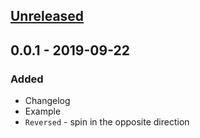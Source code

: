 <a name="unreleased"></a>
## [Unreleased]


<a name="0.0.1"></a>
## 0.0.1 - 2019-09-22
### Added
- Changelog
- Example
- `Reversed` - spin in the opposite direction


[Unreleased]: https://github.com/alecrabbit/go-cli-spinner/compare/0.0.1...HEAD
